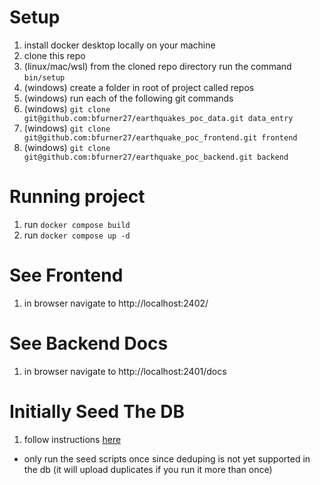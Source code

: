 # Setup
1. install docker desktop locally on your machine
1. clone this repo
1. (linux/mac/wsl) from the cloned repo directory run the command `bin/setup`
1. (windows) create a folder in root of project called repos
1. (windows) run each of the following git commands
1. (windows) `git clone git@github.com:bfurner27/earthquakes_poc_data.git data_entry`
1. (windows) `git clone git@github.com:bfurner27/earthquake_poc_frontend.git frontend`
1. (windows) `git clone git@github.com:bfurner27/earthquake_poc_backend.git backend`

# Running project
1. run `docker compose build`
1. run `docker compose up -d`

# See Frontend
1. in browser navigate to http://localhost:2402/

# See Backend Docs
1. in browser navigate to http://localhost:2401/docs

# Initially Seed The DB
1. follow instructions [here](https://github.com/bfurner27/earthquakes_poc_data/blob/main/README.md)
* only run the seed scripts once since deduping is not yet supported in the db (it will upload duplicates if you run it more than once)
